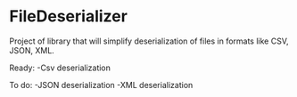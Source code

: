 # FileDeserializer
Project of library that will simplify deserialization of files in formats like CSV, JSON, XML.

Ready:
-Csv deserialization

To do:
-JSON deserialization
-XML deserialization
